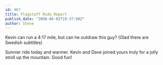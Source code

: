 ```yaml
---
id: 467
title: Flagstaff Ride Report
publish_date: "2008-04-02T19:37:00Z"
author: Steve
---
```

  
Kevin can run a 4:17 mile, but can he outdraw this guy? (Glad there are Swedish subtitles)

Sunnier ride today and warmer. Kevin and Dave joined yours truly for a jolly stroll up the mountain. Good fun!
